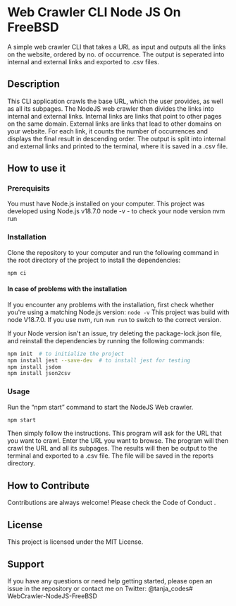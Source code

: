 # Web Crawler CLI Node JS On FreeBSD
A simple web crawler CLI that takes a URL as input and outputs all the links on the website, ordered by no. of occurrence. The output is seperated into internal and external links and exported to .csv files.

## Description
This CLI application crawls the base URL, which the user provides, as well as all its subpages. The NodeJS web crawler then divides the links into internal and external links. Internal links are links that point to other pages on the same domain. External links are links that lead to other domains on your website. For each link, it counts the number of occurrences and displays the final result in descending order. The output is split into internal and external links and printed to the terminal, where it is saved in a .csv file.

## How to use it

### Prerequisits
You must have Node.js installed on your computer. This project was developed using Node.js v18.7.0
node -v - to check your node version
nvm run  
### Installation
Clone the repository to your computer and run the following command in the root directory of the project to install the dependencies:
``` bash
npm ci
```
#### In case of problems with the installation
If you encounter any problems with the installation, first check whether you're using a matching Node.js version: `node -v`
This project was build with node V18.7.0. If you use nvm, run `nvm run` to switch to the correct version.

If your Node version isn't an issue, try deleting the package-lock.json file, and reinstall the dependencies by running the following commands:

``` bash
npm init  # to initialize the project
npm install jest --save-dev  # to install jest for testing
npm install jsdom
npm install json2csv
```
### Usage
Run the “npm start” command to start the NodeJS Web crawler.
``` bash
npm start 
```
Then simply follow the instructions.
This program will ask for the URL that you want to crawl. Enter the URL you want to browse. The program will then crawl the URL and all its subpages. The results will then be output to the terminal and exported to a .csv file. The file will be saved in the reports directory.

## How to Contribute
Contributions are always welcome! Please check the Code of Conduct .

## License
This project is licensed under the MIT License.

## Support
If you have any questions or need help getting started, please open an issue in the repository or contact me on Twitter: @tanja_codes# WebCrawler-NodeJS-FreeBSD
